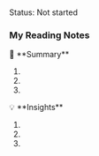 # <Article Title>

Status: Not started

### My Reading Notes

<aside>
📃 **Summary**

</aside>

1. 
2. 
3. 

<aside>
💡 **Insights**

</aside>

1. 
2. 
3.